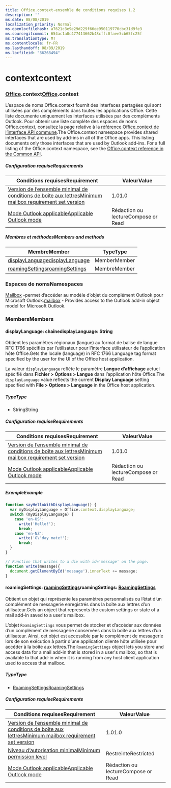 ```yaml
---
title: Office.context-ensemble de conditions requises 1.2
description: ''
ms.date: 08/08/2019
localization_priority: Normal
ms.openlocfilehash: a7621c3e9e29d229f66ee950119770cbc31d9fe3
ms.sourcegitcommit: 654ac1a0c477413662b48cffc0faee5cb65fc25f
ms.translationtype: MT
ms.contentlocale: fr-FR
ms.lasthandoff: 08/09/2019
ms.locfileid: "36268494"
---
```

# <a name="context"></a><span data-ttu-id="94700-102">context</span><span class="sxs-lookup"><span data-stu-id="94700-102">context</span></span>

### <a name="officeofficemdcontext"></a><span data-ttu-id="94700-103">[Office](Office.md).context</span><span class="sxs-lookup"><span data-stu-id="94700-103">[Office](Office.md).context</span></span>

<span data-ttu-id="94700-p101">L’espace de noms Office.context fournit des interfaces partagées qui sont utilisées par des compléments dans toutes les applications Office. Cette liste documente uniquement les interfaces utilisées par des compléments Outlook. Pour obtenir une liste complète des espaces de noms Office.context, consultez la page relative à la [référence Office.context de l’interface API commune](/javascript/api/office/office.context).</span><span class="sxs-lookup"><span data-stu-id="94700-p101">The Office.context namespace provides shared interfaces that are used by add-ins in all of the Office apps. This listing documents only those interfaces that are used by Outlook add-ins. For a full listing of the Office.context namespace, see the [Office.context reference in the Common API](/javascript/api/office/office.context).</span></span>


##### <a name="requirements"></a><span data-ttu-id="94700-106">Configuration requise</span><span class="sxs-lookup"><span data-stu-id="94700-106">Requirements</span></span>

|<span data-ttu-id="94700-107">Conditions requises</span><span class="sxs-lookup"><span data-stu-id="94700-107">Requirement</span></span>| <span data-ttu-id="94700-108">Valeur</span><span class="sxs-lookup"><span data-stu-id="94700-108">Value</span></span>|
|---|---|
|[<span data-ttu-id="94700-109">Version de l’ensemble minimal de conditions de boîte aux lettres</span><span class="sxs-lookup"><span data-stu-id="94700-109">Minimum mailbox requirement set version</span></span>](/office/dev/add-ins/reference/requirement-sets/outlook-api-requirement-sets)| <span data-ttu-id="94700-110">1.0</span><span class="sxs-lookup"><span data-stu-id="94700-110">1.0</span></span>|
|[<span data-ttu-id="94700-111">Mode Outlook applicable</span><span class="sxs-lookup"><span data-stu-id="94700-111">Applicable Outlook mode</span></span>](/outlook/add-ins/#extension-points)| <span data-ttu-id="94700-112">Rédaction ou lecture</span><span class="sxs-lookup"><span data-stu-id="94700-112">Compose or Read</span></span>|

##### <a name="members-and-methods"></a><span data-ttu-id="94700-113">Membres et méthodes</span><span class="sxs-lookup"><span data-stu-id="94700-113">Members and methods</span></span>

| <span data-ttu-id="94700-114">Membre</span><span class="sxs-lookup"><span data-stu-id="94700-114">Member</span></span> | <span data-ttu-id="94700-115">Type</span><span class="sxs-lookup"><span data-stu-id="94700-115">Type</span></span> |
|--------|------|
| [<span data-ttu-id="94700-116">displayLanguage</span><span class="sxs-lookup"><span data-stu-id="94700-116">displayLanguage</span></span>](#displaylanguage-string) | <span data-ttu-id="94700-117">Member</span><span class="sxs-lookup"><span data-stu-id="94700-117">Member</span></span> |
| [<span data-ttu-id="94700-118">roamingSettings</span><span class="sxs-lookup"><span data-stu-id="94700-118">roamingSettings</span></span>](#roamingsettings-roamingsettings) | <span data-ttu-id="94700-119">Membre</span><span class="sxs-lookup"><span data-stu-id="94700-119">Member</span></span> |

### <a name="namespaces"></a><span data-ttu-id="94700-120">Espaces de noms</span><span class="sxs-lookup"><span data-stu-id="94700-120">Namespaces</span></span>

<span data-ttu-id="94700-121">[Mailbox](office.context.mailbox.md) -permet d’accéder au modèle d’objet du complément Outlook pour Microsoft Outlook.</span><span class="sxs-lookup"><span data-stu-id="94700-121">[mailbox](office.context.mailbox.md) - Provides access to the Outlook add-in object model for Microsoft Outlook.</span></span>

### <a name="members"></a><span data-ttu-id="94700-122">Members</span><span class="sxs-lookup"><span data-stu-id="94700-122">Members</span></span>

#### <a name="displaylanguage-string"></a><span data-ttu-id="94700-123">displayLanguage: chaîne</span><span class="sxs-lookup"><span data-stu-id="94700-123">displayLanguage: String</span></span>

<span data-ttu-id="94700-124">Obtient les paramètres régionaux (langue) au format de balise de langue RFC 1766 spécifiés par l’utilisateur pour l’interface utilisateur de l’application hôte Office.</span><span class="sxs-lookup"><span data-stu-id="94700-124">Gets the locale (language) in RFC 1766 Language tag format specified by the user for the UI of the Office host application.</span></span>

<span data-ttu-id="94700-125">La valeur `displayLanguage` reflète le paramètre **Langue d’affichage** actuel spécifié dans **Fichier > Options > Langue** dans l’application hôte Office.</span><span class="sxs-lookup"><span data-stu-id="94700-125">The `displayLanguage` value reflects the current **Display Language** setting specified with **File > Options > Language** in the Office host application.</span></span>

##### <a name="type"></a><span data-ttu-id="94700-126">Type</span><span class="sxs-lookup"><span data-stu-id="94700-126">Type</span></span>

*   <span data-ttu-id="94700-127">String</span><span class="sxs-lookup"><span data-stu-id="94700-127">String</span></span>

##### <a name="requirements"></a><span data-ttu-id="94700-128">Configuration requise</span><span class="sxs-lookup"><span data-stu-id="94700-128">Requirements</span></span>

|<span data-ttu-id="94700-129">Conditions requises</span><span class="sxs-lookup"><span data-stu-id="94700-129">Requirement</span></span>| <span data-ttu-id="94700-130">Valeur</span><span class="sxs-lookup"><span data-stu-id="94700-130">Value</span></span>|
|---|---|
|[<span data-ttu-id="94700-131">Version de l’ensemble minimal de conditions de boîte aux lettres</span><span class="sxs-lookup"><span data-stu-id="94700-131">Minimum mailbox requirement set version</span></span>](/office/dev/add-ins/reference/requirement-sets/outlook-api-requirement-sets)| <span data-ttu-id="94700-132">1.0</span><span class="sxs-lookup"><span data-stu-id="94700-132">1.0</span></span>|
|[<span data-ttu-id="94700-133">Mode Outlook applicable</span><span class="sxs-lookup"><span data-stu-id="94700-133">Applicable Outlook mode</span></span>](/outlook/add-ins/#extension-points)| <span data-ttu-id="94700-134">Rédaction ou lecture</span><span class="sxs-lookup"><span data-stu-id="94700-134">Compose or Read</span></span>|

##### <a name="example"></a><span data-ttu-id="94700-135">Exemple</span><span class="sxs-lookup"><span data-stu-id="94700-135">Example</span></span>

```javascript
function sayHelloWithDisplayLanguage() {
  var myDisplayLanguage = Office.context.displayLanguage;
  switch (myDisplayLanguage) {
    case 'en-US':
      write('Hello!');
      break;
    case 'en-NZ':
      write('G\'day mate!');
      break;
  }
}

// Function that writes to a div with id='message' on the page.
function write(message){
  document.getElementById('message').innerText += message;
}
```

#### <a name="roamingsettings-roamingsettingsjavascriptapioutlookofficeroamingsettingsviewoutlook-js-12"></a><span data-ttu-id="94700-136">roamingSettings: [roamingSettings](/javascript/api/outlook/office.RoamingSettings?view=outlook-js-1.2)</span><span class="sxs-lookup"><span data-stu-id="94700-136">roamingSettings: [RoamingSettings](/javascript/api/outlook/office.RoamingSettings?view=outlook-js-1.2)</span></span>

<span data-ttu-id="94700-137">Obtient un objet qui représente les paramètres personnalisés ou l’état d’un complément de messagerie enregistrés dans la boîte aux lettres d’un utilisateur.</span><span class="sxs-lookup"><span data-stu-id="94700-137">Gets an object that represents the custom settings or state of a mail add-in saved to a user's mailbox.</span></span>

<span data-ttu-id="94700-138">L’objet `RoamingSettings` vous permet de stocker et d’accéder aux données d’un complément de messagerie conservées dans la boîte aux lettres d’un utilisateur. Ainsi, cet objet est accessible par le complément de messagerie lors de son exécution à partir d’une application cliente hôte utilisée pour accéder à la boîte aux lettres.</span><span class="sxs-lookup"><span data-stu-id="94700-138">The `RoamingSettings` object lets you store and access data for a mail add-in that is stored in a user's mailbox, so that is available to that add-in when it is running from any host client application used to access that mailbox.</span></span>

##### <a name="type"></a><span data-ttu-id="94700-139">Type</span><span class="sxs-lookup"><span data-stu-id="94700-139">Type</span></span>

*   [<span data-ttu-id="94700-140">RoamingSettings</span><span class="sxs-lookup"><span data-stu-id="94700-140">RoamingSettings</span></span>](/javascript/api/outlook/office.RoamingSettings?view=outlook-js-1.2)

##### <a name="requirements"></a><span data-ttu-id="94700-141">Configuration requise</span><span class="sxs-lookup"><span data-stu-id="94700-141">Requirements</span></span>

|<span data-ttu-id="94700-142">Conditions requises</span><span class="sxs-lookup"><span data-stu-id="94700-142">Requirement</span></span>| <span data-ttu-id="94700-143">Valeur</span><span class="sxs-lookup"><span data-stu-id="94700-143">Value</span></span>|
|---|---|
|[<span data-ttu-id="94700-144">Version de l’ensemble minimal de conditions de boîte aux lettres</span><span class="sxs-lookup"><span data-stu-id="94700-144">Minimum mailbox requirement set version</span></span>](/office/dev/add-ins/reference/requirement-sets/outlook-api-requirement-sets)| <span data-ttu-id="94700-145">1.0</span><span class="sxs-lookup"><span data-stu-id="94700-145">1.0</span></span>|
|[<span data-ttu-id="94700-146">Niveau d’autorisation minimal</span><span class="sxs-lookup"><span data-stu-id="94700-146">Minimum permission level</span></span>](/outlook/add-ins/understanding-outlook-add-in-permissions)| <span data-ttu-id="94700-147">Restreinte</span><span class="sxs-lookup"><span data-stu-id="94700-147">Restricted</span></span>|
|[<span data-ttu-id="94700-148">Mode Outlook applicable</span><span class="sxs-lookup"><span data-stu-id="94700-148">Applicable Outlook mode</span></span>](/outlook/add-ins/#extension-points)| <span data-ttu-id="94700-149">Rédaction ou lecture</span><span class="sxs-lookup"><span data-stu-id="94700-149">Compose or Read</span></span>|
